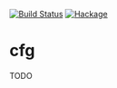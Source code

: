 [![Build Status](https://secure.travis-ci.org/sboosali/cfg.svg)](http://travis-ci.org/sboosali/cfg)
[![Hackage](https://img.shields.io/hackage/v/cfg.svg)](https://hackage.haskell.org/package/cfg)

# cfg

TODO